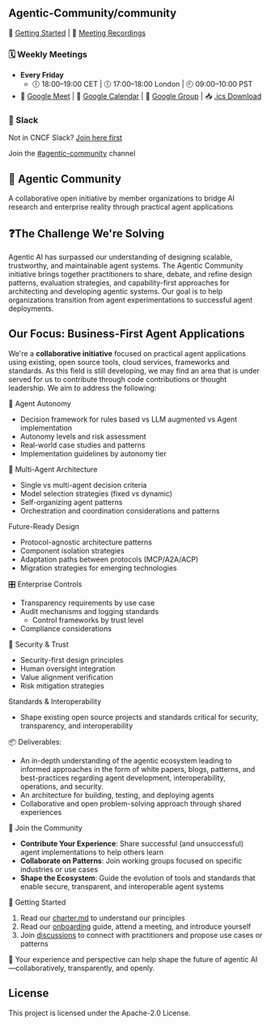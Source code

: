 ## Agentic-Community/community

🚀 [Getting Started](ONBOARDING.md) | 🎥 [Meeting Recordings](https://drive.google.com/drive/folders/1RJVHprIStEz5_jWdl7QMMsJBRf_dKnOA)

### 🗓️ Weekly Meetings

- **Every Friday**
    - 🕕 18:00–19:00 CET | 🕔 17:00–18:00 London | 🕘 09:00–10:00 PST
- 🔗 [Google Meet](meet.google.com/xyf-ayxq-yge) |
  📅 [Google Calendar](https://calendar.google.com/calendar/embed?src=c_c2c61707db4ec15fc107e5d0f2e18714f06fe8b12c85812f0c6b99321ae4d354%40group.calendar.google.com&ctz=America%2FLos_Angeles) |
  📧 [Google Group](https://groups.google.com/a/agentic-community.com/g/community) |
  📥 [.ics Download](https://calendar.google.com/calendar/ical/c_c2c61707db4ec15fc107e5d0f2e18714f06fe8b12c85812f0c6b99321ae4d354%40group.calendar.google.com/public/basic.ics)

### 💬 Slack

Not in CNCF Slack? [Join here first](https://communityinviter.com/apps/cloud-native/cncf)

Join the [#agentic-community](https://cloud-native.slack.com/archives/C08R46FF27R) channel

## 🤖 Agentic Community

A collaborative open initiative by member organizations to bridge AI research and enterprise reality through practical
agent applications

## ❓The Challenge We're Solving

Agentic AI has surpassed our understanding of designing scalable, trustworthy, and maintainable agent systems. The
Agentic Community initiative brings together practitioners to share, debate, and refine design patterns, evaluation
strategies, and capability-first approaches for architecting and developing agentic systems. Our goal is to help
organizations transition from agent experimentations to successful agent deployments.

## Our Focus: Business-First Agent Applications

We're a **collaborative initiative** focused on practical agent applications using existing, open source tools, cloud
services, frameworks and standards. As this field is still developing, we may find an area that is under served for us
to contribute through code contributions or thought leadership. We aim to address the following:

🤖 Agent Autonomy

* Decision framework for rules based vs LLM augmented vs Agent implementation
* Autonomy levels and risk assessment
* Real-world case studies and patterns
* Implementation guidelines by autonomy tier

🔗 Multi-Agent Architecture

* Single vs multi-agent decision criteria
* Model selection strategies (fixed vs dynamic)
* Self-organizing agent patterns
* Orchestration and coordination considerations and patterns

Future-Ready Design

* Protocol-agnostic architecture patterns
* Component isolation strategies
* Adaptation paths between protocols (MCP/A2A/ACP)
* Migration strategies for emerging technologies

🎛️ Enterprise Controls

* Transparency requirements by use case
* Audit mechanisms and logging standards
  * Control frameworks by trust level
* Compliance considerations

🔐 Security & Trust

* Security-first design principles
* Human oversight integration
* Value alignment verification
* Risk mitigation strategies

Standards & Interoperability

* Shape existing open source projects and standards critical for security, transparency, and interoperability

📦 Deliverables:

* An in-depth understanding of the agentic ecosystem leading to informed approaches in the form of white papers, blogs, patterns, and best-practices regarding agent development, interoperability, operations, and security.
* An architecture for building, testing, and deploying agents
* Collaborative and open problem-solving approach through shared experiences

🤝 Join the Community

* **Contribute Your Experience**: Share successful (and unsuccessful) agent implementations to help others learn
* **Collaborate on Patterns**: Join working groups focused on specific industries or use cases
* **Shape the Ecosystem**: Guide the evolution of tools and standards that enable secure, transparent, and interoperable agent systems

🏁 Getting Started

1. Read our [charter.md](charter.md) to understand our principles
2. Read our [onboarding](ONBOARDING.md) guide, attend a meeting, and introduce yourself
3. Join [discussions](https://github.com/agentic-community/community/discussions) to connect with practitioners and propose use cases or patterns

🧠 Your experience and perspective can help shape the future of agentic AI—collaboratively, transparently, and openly.

## License

This project is licensed under the Apache-2.0 License.
